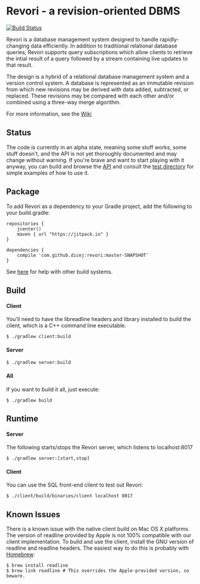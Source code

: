 Revori - a revision-oriented DBMS
=================================

[![Build Status](https://travis-ci.org/dicej/revori.png?branch=master)](https://travis-ci.org/dicej/revori)

Revori is a database management system designed to handle
rapidly-changing data efficiently.  In addition to traditional
relational database queries, Revori supports query subscriptions
which allow clients to retrieve the intial result of a query followed
by a stream containing live updates to that result.

The design is a hybrid of a relational database management system and
a version control system.  A database is represented as an immutable
revision from which new revisions may be derived with data added,
subtracted, or replaced.  These revisions may be compared with each
other and/or combined using a three-way merge algorithm.

For more information, see the [Wiki](https://github.com/ReadyTalk/revori/wiki)

Status
------

The code is currently in an alpha state, meaning some stuff works,
some stuff doesn't, and the API is not yet thoroughly documented and
may change without warning.  If you're brave and want to start playing
with it anyway, you can build and browse the
[API](https://jitpack.io/com/github/dicej/revori/master-bc94402ca5-1/javadoc/index.html?com/readytalk/revori/Revision.html)
and consult the [test
directory](https://github.com/dicej/revori/tree/master/server/src/test/java/com/readytalk/revori)
for simple examples of how to use it.

Package
-------

To add Revori as a dependency to your Gradle project, add the
following to your build.gradle:

```
repositories {
    jcenter()
    maven { url "https://jitpack.io" }
}

dependencies {
    compile 'com.github.dicej:revori:master-SNAPSHOT'
}
```

See [here](https://jitpack.io/docs/#building-with-jitpack) for help
with other build systems.

Build
-----

#### Client

You'll need to have the libreadline headers and library installed to
build the client, which is a C++ command line executable.

	$ ./gradlew client:build

#### Server

	$ ./gradlew server:build


#### All

If you want to build it all, just execute:

	$ ./gradlew build


Runtime
-------

#### Server

The following starts/stops the Revori server, which listens to localhost:8017

	$ ./gradlew server:[start,stop]


#### Client

You can use the SQL front-end client to test out Revori:

	$ ./client/build/binaries/client localhost 8017


Known Issues
------------

There is a known issue with the native client build on Mac OS X platforms.
The version of readline provided by Apple is not 100% compatible with our
client implementation. To build and use the client, install the GNU version
of readline and readline headers. The easiest way to do this is probably with
[Homebrew](http://mxcl.github.com/homebrew/):

	$ brew install readline
	$ brew link readline # This overrides the Apple-provided version, so beware.
